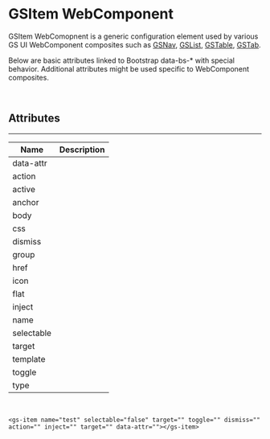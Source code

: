# GSItem WebComponent

GSItem WebComopnent is a generic configuration element used by various GS UI WebComponent composites such as [GSNav](../components/GSNav.md), [GSList](../components/GSList.md), [GSTable](../components/table/index.md), [GSTab](../components/GSTab.md).

Below are basic attributes linked to Bootstrap data-bs-* with special behavior. Additional attributes might be used specific to WebComponent composites.

<br>
 
## Attributes
---
 
| Name               | Description                                                  |
|--------------------|--------------------------------------------------------------|
| data-attr          |                                                              |
| action             |                                                              |
| active             |                                                              |
| anchor             |                                                              |
| body               |                                                              |
| css                |                                                              |
| dismiss            |                                                              |
| group              |                                                              |
| href               |                                                              |
| icon               |                                                              |
| flat               |                                                              |
| inject             |                                                              |
| name               |                                                              |
| selectable         |                                                              |
| target             |                                                              |
| template           |                                                              |
| toggle             |                                                              |
| type               |                                                              |
 
 <br>

```
<gs-item name="test" selectable="false" target="" toggle="" dismiss="" action="" inject="" target="" data-attr=""></gs-item>
```
